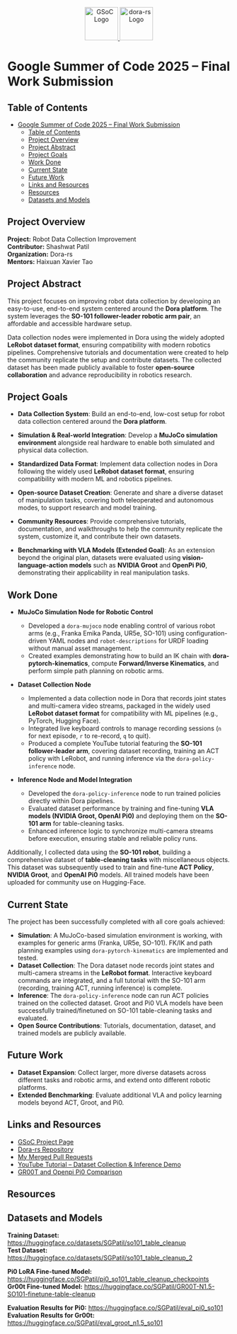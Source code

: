 <p align="center">
  <a href="https://summerofcode.withgoogle.com">
    <img src="https://summerofcode.withgoogle.com/assets/media/logo.svg" alt="GSoC Logo" height="75">
  </a>
  <a href="https://dora-rs.ai">
    <img src="https://raw.githubusercontent.com/dora-rs/dora/main/docs/src/logo.svg" alt="dora-rs Logo" height="75">
  </a>
</p>

# Google Summer of Code 2025 – Final Work Submission

## Table of Contents
- [Google Summer of Code 2025 – Final Work Submission](#google-summer-of-code-2025--final-work-submission)
  - [Table of Contents](#table-of-contents)
  - [Project Overview](#project-overview)
  - [Project Abstract](#project-abstract)
  - [Project Goals](#project-goals)
  - [Work Done](#work-done)
  - [Current State](#current-state)
  - [Future Work](#future-work)
  - [Links and Resources](#links-and-resources)
  - [Resources](#resources)
  - [Datasets and Models](#datasets-and-models)

## Project Overview
**Project:** Robot Data Collection Improvement  
**Contributor:** Shashwat Patil  
**Organization:** Dora-rs  
**Mentors:** Haixuan Xavier Tao  

## Project Abstract

This project focuses on improving robot data collection by developing an easy-to-use, end-to-end system centered around the **Dora platform**. The system leverages the **SO-101 follower-leader robotic arm pair**, an affordable and accessible hardware setup.

Data collection nodes were implemented in Dora using the widely adopted **LeRobot dataset format**, ensuring compatibility with modern robotics pipelines. Comprehensive tutorials and documentation were created to help the community replicate the setup and contribute datasets. The collected dataset has been made publicly available to foster **open-source collaboration** and advance reproducibility in robotics research.

## Project Goals

- **Data Collection System**: Build an end-to-end, low-cost setup for robot data collection centered around the **Dora platform**.

- **Simulation & Real-world Integration**: Develop a **MuJoCo simulation environment** alongside real hardware to enable both simulated and physical data collection.

- **Standardized Data Format**: Implement data collection nodes in Dora following the widely used **LeRobot dataset format**, ensuring compatibility with modern ML and robotics pipelines.

- **Open-source Dataset Creation**: Generate and share a diverse dataset of manipulation tasks, covering both teleoperated and autonomous modes, to support research and model training.

- **Community Resources**: Provide comprehensive tutorials, documentation, and walkthroughs to help the community replicate the system, customize it, and contribute their own datasets.

- **Benchmarking with VLA Models (Extended Goal)**: As an extension beyond the original plan, datasets were evaluated using **vision-language-action models** such as **NVIDIA Groot** and **OpenPi Pi0**, demonstrating their applicability in real manipulation tasks.

## Work Done

- **MuJoCo Simulation Node for Robotic Control**
  - Developed a `dora-mujoco` node enabling control of various robot arms (e.g., Franka Emika Panda, UR5e, SO-101) using configuration-driven YAML nodes and `robot-descriptions` for URDF loading without manual asset management.
  - Created examples demonstrating how to build an IK chain with **dora-pytorch-kinematics**, compute **Forward/Inverse Kinematics**, and perform simple path planning on robotic arms.

- **Dataset Collection Node**
  - Implemented a data collection node in Dora that records joint states and multi-camera video streams, packaged in the widely used **LeRobot dataset format** for compatibility with ML pipelines (e.g., PyTorch, Hugging Face).
  - Integrated live keyboard controls to manage recording sessions (`n` for next episode, `r` to re-record, `q` to quit).
  - Produced a complete YouTube tutorial featuring the **SO-101 follower-leader arm**, covering dataset recording, training an ACT policy with LeRobot, and running inference via the `dora-policy-inference` node.

- **Inference Node and Model Integration**
  - Developed the `dora-policy-inference` node to run trained policies directly within Dora pipelines.
  - Evaluated dataset performance by training and fine-tuning **VLA models (NVIDIA Groot, OpenAI Pi0)** and deploying them on the **SO-101 arm** for table-cleaning tasks.
  - Enhanced inference logic to synchronize multi-camera streams before execution, ensuring stable and reliable policy runs.

Additionally, I collected data using the **SO-101 robot**, building a comprehensive dataset of **table-cleaning tasks** with miscellaneous objects. This dataset was subsequently used to train and fine-tune **ACT Policy**, **NVIDIA Groot**, and **OpenAI Pi0** models. All trained models have been uploaded for community use on Hugging-Face.

## Current State

The project has been successfully completed with all core goals achieved:

- **Simulation**: A MuJoCo-based simulation environment is working, with examples for generic arms (Franka, UR5e, SO-101). FK/IK and path planning examples using `dora-pytorch-kinematics` are implemented and tested.  
- **Dataset Collection**: The Dora dataset node records joint states and multi-camera streams in the **LeRobot format**. Interactive keyboard commands are integrated, and a full tutorial with the SO-101 arm (recording, training ACT, running inference) is complete.
- **Inference**: The `dora-policy-inference` node can run ACT policies trained on the collected dataset. Groot and Pi0 VLA models have been successfully trained/finetuned on SO-101 table-cleaning tasks and evaluated.  
- **Open Source Contributions**: Tutorials, documentation, dataset, and trained models are publicly available.

## Future Work

- **Dataset Expansion**: Collect larger, more diverse datasets across different tasks and robotic arms, and extend onto different robotic platforms.
- **Extended Benchmarking**: Evaluate additional VLA and policy learning models beyond ACT, Groot, and Pi0.

## Links and Resources

- [GSoC Project Page](https://summerofcode.withgoogle.com/programs/2025/projects/JzWj3E87)
- [Dora-rs Repository](https://github.com/dora-rs/dora)
- [My Merged Pull Requests](https://github.com/dora-rs/dora/pulls?q=is%3Amerged+is%3Apr+author%3AShashwatPatil+)
- [YouTube Tutorial – Dataset Collection & Inference Demo](https://www.youtube.com/watch?v=jFP8UAtz4sg)
- [GR00T and Openpi Pi0 Comparison](https://github.com/ShashwatPatil/VLA_model_comparision/blob/master/vla_model_comparison.md)

## Resources

## Datasets and Models

**Training Dataset:** https://huggingface.co/datasets/SGPatil/so101_table_cleanup  
**Test Dataset:** https://huggingface.co/datasets/SGPatil/so101_table_cleanup_2  

**Pi0 LoRA Fine-tuned Model:** https://huggingface.co/SGPatil/pi0_so101_table_cleanup_checkpoints  
**Gr00t Fine-tuned Model:** https://huggingface.co/SGPatil/GR00T-N1.5-SO101-finetune-table-cleanup  

**Evaluation Results for Pi0:** https://huggingface.co/SGPatil/eval_pi0_so101  
**Evaluation Results for Gr00t:** https://huggingface.co/SGPatil/eval_groot_n1.5_so101